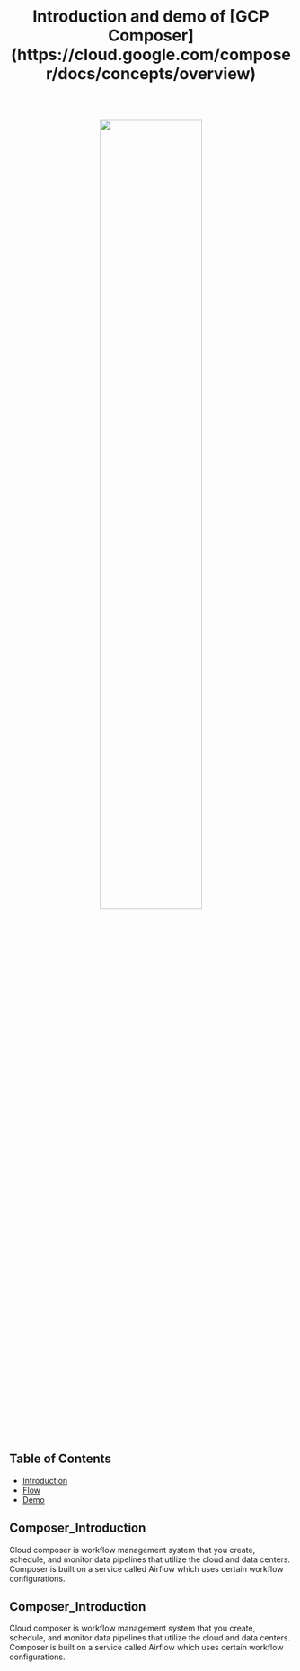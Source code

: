 <h1 align="center"> Introduction and demo of [GCP Composer](https://cloud.google.com/composer/docs/concepts/overview) </h1> <br>
<p align="center">
  <a href="https://gitpoint.co/">
    <img alt="" width="450">
  </a>
</p>

<p align="center"><img width=60% src="https://github.com/hilsdsg3/Google_Cloud_Platform_Composer.git/blob/master/meta_data/composer.png"></p>

## Table of Contents

- [Introduction](#composer_introduction)
- [Flow](#flow)
- [Demo](#demo)


<!-- END doctoc generated TOC please keep comment here to allow auto update -->

## Composer_Introduction

Cloud composer is workflow management system that you create, schedule, and monitor data pipelines that utilize the cloud and data centers. Composer is built on a service called Airflow which uses certain workflow configurations.

## Composer_Introduction

Cloud composer is workflow management system that you create, schedule, and monitor data pipelines that utilize the cloud and data centers. Composer is built on a service called Airflow which uses certain workflow configurations.


